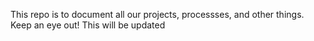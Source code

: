 This repo is to document all our projects, processses, and other things. Keep an eye out! This will be updated
